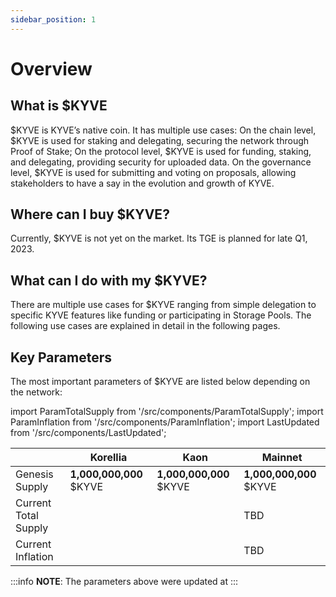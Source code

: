 ```yaml
---
sidebar_position: 1
---
```


# Overview

## What is $KYVE

$KYVE is KYVE’s native coin. It has multiple use cases:
On the chain level, $KYVE is used for staking and delegating, securing the network through Proof of Stake;
On the protocol level, $KYVE is used for funding, staking, and delegating, providing security for uploaded data.
On the governance level, $KYVE is used for submitting and voting on proposals, allowing stakeholders to have a say in the evolution and growth of KYVE.

## Where can I buy $KYVE?

Currently, $KYVE is not yet on the market. Its TGE is planned for late Q1, 2023.

## What can I do with my $KYVE?

There are multiple use cases for $KYVE ranging from simple delegation to specific KYVE features like funding or participating in Storage Pools. The following use cases are explained in detail in the following pages.

## Key Parameters

The most important parameters of $KYVE are listed below depending on the network:

import ParamTotalSupply from '/src/components/ParamTotalSupply';
import ParamInflation from '/src/components/ParamInflation';
import LastUpdated from '/src/components/LastUpdated';

|                      | Korellia                                                                                       | Kaon                                                                                            | Mainnet                 |
| -------------------- | ---------------------------------------------------------------------------------------------- | ----------------------------------------------------------------------------------------------- | ----------------------- |
| Genesis Supply       | **1,000,000,000** $KYVE                                                                        | **1,000,000,000** $KYVE                                                                         | **1,000,000,000** $KYVE |
| Current Total Supply | <ParamTotalSupply networkUrl="https://api.korellia.kyve.network" denom="tkyve" decimals={9} /> | <ParamTotalSupply networkUrl="https://api-eu-1.kaon.kyve.network" denom="tkyve" decimals={6} /> | TBD                     |
| Current Inflation    | <ParamInflation networkUrl="https://api.korellia.kyve.network" />                              | <ParamInflation networkUrl="https://api-eu-1.kaon.kyve.network" />                              | TBD                     |

:::info
**NOTE**: The parameters above were updated at **<LastUpdated />**
:::
